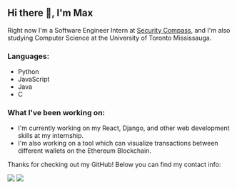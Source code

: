 ## Hi there 👋, I'm Max

Right now I'm a Software Engineer Intern at [Security Compass](https://www.securitycompass.com/), and I'm also studying Computer Science at the University of Toronto Mississauga.

### Languages:
- Python
- JavaScript
- Java
- C

### What I've been working on:
- I'm currently working on my React, Django, and other web development skills at my internship.
- I'm also working on a tool which can visualize transactions between different wallets on the Ethereum Blockchain.

Thanks for checking out my GitHub! Below you can find my contact info:

<a target="_blank" href="https://www.linkedin.com/in/maxwellbz"><img src="https://img.shields.io/badge/-LinkedIn-0077B5?style=for-the-badge&logo=Linkedin&logoColor=white"></img></a>
<a target="_blank" href="mailto:maxwell.borgeszulauf@mail.utoronto.ca"><img src="https://img.shields.io/badge/-Gmail-D14836?style=for-the-badge&logo=Gmail&logoColor=white"></img></a>

